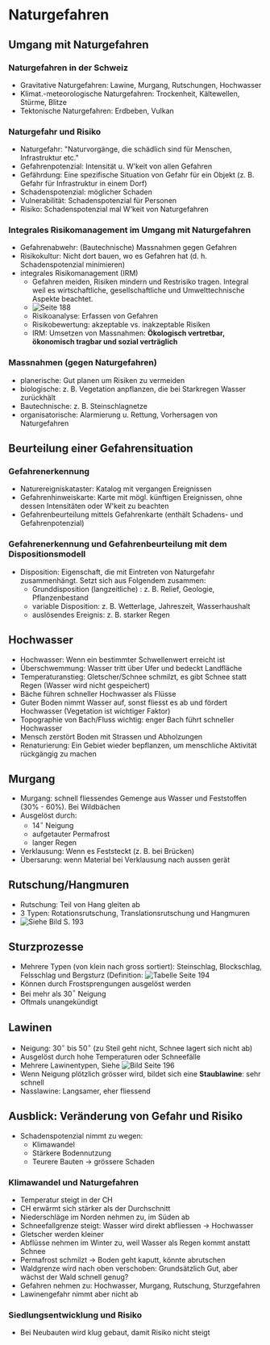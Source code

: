 # Naturgefahren

## Umgang mit Naturgefahren

### Naturgefahren in der Schweiz

 * Gravitative Naturgefahren: Lawine, Murgang, Rutschungen, Hochwasser
 * Klimat.-meteorologische Naturgefahren: Trockenheit, Kältewellen, Stürme, Blitze
 * Tektonische Naturgefahren: Erdbeben, Vulkan

### Naturgefahr und Risiko

 * Naturgefahr: "Naturvorgänge, die schädlich sind für Menschen, Infrastruktur etc."
 * Gefahrenpotenzial: Intensität u. W'keit von allen Gefahren
 * Gefährdung: Eine spezifische Situation von Gefahr für ein Objekt (z. B. Gefahr für Infrastruktur in einem Dorf)
 * Schadenspotenzial: möglicher Schaden
 * Vulnerabilität: Schadenspotenzial für Personen
 * Risiko: Schadenspotenzial mal W'keit von Naturgefahren

### Integrales Risikomanagement im Umgang mit Naturgefahren

 * Gefahrenabwehr: (Bautechnische) Massnahmen gegen Gefahren
 * Risikokultur: Nicht dort bauen, wo es Gefahren hat (d. h. Schadenspotenzial minimieren)
 * integrales Risikomanagement (IRM)
    * Gefahren meiden, Risiken mindern und Restrisiko tragen. Integral weil es wirtschaftliche, gesellschaftliche und Umwelttechnische Aspekte beachtet.
    *    ![Seite 188](../img/ng4.jpeg)
    * Risikoanalyse: Erfassen von Gefahren
    * Risikobewertung: akzeptable vs. inakzeptable Risiken
    * IRM: Umsetzen von Massnahmen: **Ökologisch vertretbar, ökonomisch tragbar und sozial verträglich**

### Massnahmen (gegen Naturgefahren)

* planerische: Gut planen um Risiken zu vermeiden
* biologische: z. B. Vegetation anpflanzen, die bei Starkregen Wasser zurückhält
* Bautechnische: z. B. Steinschlagnetze
* organisatorische: Alarmierung u. Rettung, Vorhersagen von Naturgefahren

## Beurteilung einer Gefahrensituation

### Gefahrenerkennung

 * Naturereigniskataster: Katalog mit vergangen Ereignissen
 * Gefahrenhinweiskarte: Karte mit mögl. künftigen Ereignissen, ohne dessen Intensitäten oder W'keit zu beachten
 * Gefahrenbeurteilung mittels Gefahrenkarte (enthält Schadens- und Gefahrenpotenzial)

### Gefahrenerkennung und Gefahrenbeurteilung mit dem Dispositionsmodell

 * Disposition: Eigenschaft, die mit Eintreten von Naturgefahr zusammenhängt. Setzt sich aus Folgendem zusammen:
    * Grunddisposition (langzeitliche) : z. B. Relief, Geologie, Pflanzenbestand
    * variable Disposition: z. B. Wetterlage, Jahreszeit, Wasserhaushalt
    * auslösendes Ereignis: z. B. starker Regen

## Hochwasser

 * Hochwasser: Wenn ein bestimmter Schwellenwert erreicht ist
 * Überschwemmung: Wasser tritt über Ufer und bedeckt Landfläche
 * Temperaturanstieg: Gletscher/Schnee schmilzt, es gibt Schnee statt Regen (Wasser wird nicht gespeichert)
 * Bäche führen schneller Hochwasser als Flüsse
 * Guter Boden nimmt Wasser auf, sonst fliesst es ab und fördert Hochwasser (Vegetation ist wichtiger Faktor)
 * Topographie von Bach/Fluss wichtig: enger Bach führt schneller Hochwasser
 * Mensch zerstört Boden mit Strassen und Abholzungen
 * Renaturierung: Ein Gebiet wieder bepflanzen, um menschliche Aktivität rückgängig zu machen

## Murgang

 * Murgang: schnell fliessendes Gemenge aus Wasser und Feststoffen (30% - 60%). Bei Wildbächen
 * Ausgelöst durch:
    * $14^{\circ}$ Neigung
    * aufgetauter Permafrost
    * langer Regen
* Verklausung: Wenn es Feststeckt (z. B. bei Brücken)
* Übersarung: wenn Material bei Verklausung nach aussen gerät

## Rutschung/Hangmuren

 * Rutschung: Teil von Hang gleiten ab
 * 3 Typen: Rotationsrutschung, Translationsrutschung und Hangmuren
 *  ![Siehe Bild S. 193](../img/ng1.jpeg)

## Sturzprozesse

* Mehrere Typen (von klein nach gross sortiert): Steinschlag, Blockschlag, Felsschlag und Bergsturz (Definition: ![Tabelle Seite 194](../img/ng2.jpeg)
* Können durch Frostsprengungen ausgelöst werden
* Bei mehr als 30$^\circ$ Neigung
* Oftmals unangekündigt

## Lawinen

 * Neigung: 30$^\circ$ bis 50$^\circ$ (zu Steil geht nicht, Schnee lagert sich nicht ab)
 * Ausgelöst durch hohe Temperaturen oder Schneefälle
 * Mehrere Lawinentypen, Siehe ![Bild Seite 196](../img/ng3.jpeg)
 * Wenn Neigung plötzlich grösser wird, bildet sich eine **Staublawine**: sehr schnell
 * Nasslawine: Langsamer, eher fliessend

## Ausblick: Veränderung von Gefahr und Risiko
 * Schadenspotenzial nimmt zu wegen:
    * Klimawandel
    * Stärkere Bodennutzung
    * Teurere Bauten $\rightarrow$ grössere Schaden

### Klimawandel und Naturgefahren
 * Temperatur steigt in der CH
 * CH erwärmt sich stärker als der Durchschnitt
 * Niederschläge im Norden nehmen zu, im Süden ab
 * Schneefallgrenze steigt: Wasser wird direkt abfliessen $\rightarrow$ Hochwasser
 * Gletscher werden kleiner
 * Abflüsse nehmen im Winter zu, weil Wasser als Regen kommt anstatt Schnee
 * Permafrost schmilzt $\rightarrow$ Boden geht kaputt, könnte abrutschen
 * Waldgrenze wird nach oben verschoben: Grundsätzlich Gut, aber wächst der Wald schnell genug?
 * Gefahren nehmen zu: Hochwasser, Murgang, Rutschung, Sturzgefahren
 * Lawinengefahr nimmt aber nicht ab

### Siedlungsentwicklung und Risiko
 * Bei Neubauten wird klug gebaut, damit Risiko nicht steigt